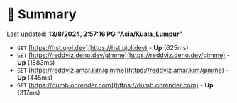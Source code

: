 # 📖 Summary
Last updated: **13/8/2024, 2:57:16 PG "Asia/Kuala_Lumpur"**

- `GET` [https://hst.ujol.dev](https://hst.ujol.dev) - **Up** (625ms)
- `GET` [https://reddviz.deno.dev/gimme](https://reddviz.deno.dev/gimme) - **Up** (1883ms)
- `GET` [https://reddviz.amar.kim/gimme](https://reddviz.amar.kim/gimme) - **Up** (445ms)
- `GET` [https://dumb.onrender.com](https://dumb.onrender.com) - **Up** (317ms)
